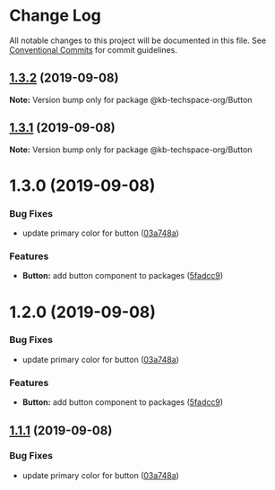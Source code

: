 # Change Log

All notable changes to this project will be documented in this file.
See [Conventional Commits](https://conventionalcommits.org) for commit guidelines.

## [1.3.2](https://github.com/karthikbalajikb/KB-TechSpace-Component-Library/compare/@kb-techspace-org/Button@1.3.1...@kb-techspace-org/Button@1.3.2) (2019-09-08)

**Note:** Version bump only for package @kb-techspace-org/Button

## [1.3.1](https://github.com/karthikbalajikb/KB-TechSpace-Component-Library/compare/@kb-techspace-org/Button@1.3.0...@kb-techspace-org/Button@1.3.1) (2019-09-08)

**Note:** Version bump only for package @kb-techspace-org/Button

# 1.3.0 (2019-09-08)

### Bug Fixes

- update primary color for button ([03a748a](https://github.com/karthikbalajikb/KB-TechSpace-Component-Library/commit/03a748a))

### Features

- **Button:** add button component to packages ([5fadcc9](https://github.com/karthikbalajikb/KB-TechSpace-Component-Library/commit/5fadcc9))

# 1.2.0 (2019-09-08)

### Bug Fixes

- update primary color for button ([03a748a](https://github.com/karthikbalajikb/KB-TechSpace-Component-Library/commit/03a748a))

### Features

- **Button:** add button component to packages ([5fadcc9](https://github.com/karthikbalajikb/KB-TechSpace-Component-Library/commit/5fadcc9))

## [1.1.1](https://github.com/karthikbalajikb/KB-TechSpace-Component-Library/compare/Button@1.1.0...Button@1.1.1) (2019-09-08)

### Bug Fixes

- update primary color for button ([03a748a](https://github.com/karthikbalajikb/KB-TechSpace-Component-Library/commit/03a748a))
